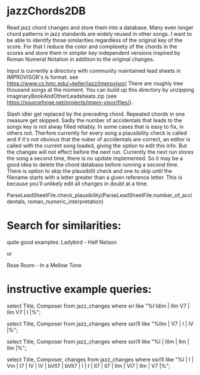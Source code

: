 # jazzChords2DB
 Read jazz chord changes and store them into a database.
 Many even longer chord patterns in jazz standards are widely reused in other songs.
 I want to be able to identify those similarities regardless of the original key of the score.
 For that I reduce the color and complexety of the chords in the scores and store them in simpler 
 key independent versions inspired by Roman Numeral Notation in addition to the original changes.

 Input is currently a directory with community maintained lead sheets in IMPROVISOR's ls format.
 see https://www.cs.hmc.edu/~keller/jazz/improvisor/
 There are roughly tree thousand songs at the moment.
 You can build up this directory by unzipping imaginaryBookAndOtherLeadsheats.zip 
 (see https://sourceforge.net/projects/impro-visor/files/).

 Slash idler get replaced by the preceding chord.
 Repeated chords in one measure get skipped.
 Sadly the number of accidentals that leads to the songs key is not alway filled reliably.
 In some cases that is easy to fix, in others not. Therfore currently for every song a 
 plausibility check is called and if it's not obvious that the nuber of accidentals are correct,
 an editor is called with the current song loaded, giving the option to edit this info. But the changes will not effect before the next run.
 Currently the next run stores the song a second time, there is no update implemented. So it may be a good idea to delete the chord database before running a second time.
 There is option to skip the plausibilit check and one to skip until the filename starts with a letter greater than a given reference letter. This is because you'll unlikely edit all changes in doubt at a time.
 
 ParseLeadSheetFile.check_plausibility(ParseLeadSheetFile.number_of_accidentals,
                                                          roman_numeric_interpretation)

# Search for similarities:
 quite good examples:
 Ladybird - Half Nelson
 
 or
 
 Rose Room - In a Mellow Tone
# instructive example queries:
 select Title, Composer from jazz_changes where    sri like  "%I Idim | IIm V7 | IIm V7 | I |%";
 
 select Title, Composer from jazz_changes where ssri1l like  "%IIm | V7 | I | IV |%";
 
 select Title, Composer from jazz_changes where ssri1l like  "%I | IIIm | IIm | IIm |%";
 
 select Title, Composer, changes from jazz_changes where ssri1l like  "%I | I | Vm | I7 | IV | IV | bVII7 | bVII7 | I | I | II7 | II7 | IIm | VI7 | IIm | V7 |%";
 
